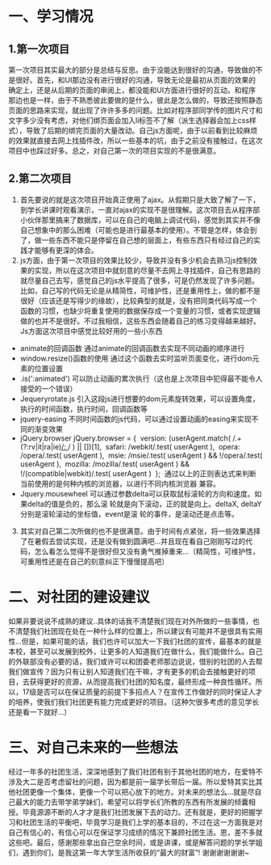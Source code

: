 # 一、学习情况 #
## 1.第一次项目 ##

第一次项目其实最大的部分是总结与反思。由于没能达到很好的沟通，导致做的不是很好。首先，和UI那边没有进行很好的沟通，导致无论是最初从页面的效果的确定上，还是从后期的页面的审阅上，都没能和UI方面进行很好的互动。和程序那边也是一样，由于不熟悉彼此要做的是什么，彼此是怎么做的，导致还按照静态页面的思路来实现，就出现了许许多多的问题。比如对程序部同学传的图片尺寸和文字多少没有考虑，对他们绑页面会加入li标签不了解（派生选择器会加上css样式），导致了后期的绑完页面的大量改动。自己js方面呢，由于以前看到比较麻烦的效果就直接去网上找插件改，所以一些基本的坑，由于之前没有接触过，在这次项目中也踩过好多。总之，对自己第一次的项目实现的不是很满意。



## 2.第二次项目 ##

1. 首先要说的就是这次项目开始真正使用了ajax。从假期只是大致了解了一下，到学长讲课时观看演示，一直对ajax的实现不是很理解。这次项目去从程序部小伙伴那里搞来了数据库，可以在自己的电脑上调试代码，感觉到其实并不像自己想象中的那么困难（可能也是进行最基本的使用）。不管是怎样，体会到了，做一些东西不能只是停留在自己想的层面上，有些东西只有经过自己的实践才能够有更深的体会。
2. js方面，由于第一次项目的效果比较少，导致并没有多少机会去熟习js控制效果的实现，所以在这次项目中就刻意的尽量不去网上寻找插件，自己有思路的就尽量自己去写，感觉自己的js水平提高了很多，可是仍然发现了许多问题。比如，自己写的代码无论是从精简性，可维护性，还是重用性上，做的都不是很好（应该还是写得少的缘故），比较典型的就是，没有把同类代码写成一个函数的习惯，也缺少将重复使用的数据保存成一个变量的习惯，或者实现逻辑做的也并不是很好。不过我相信，这些东西会随着自己的练习变得越来越好。
Js方面这次项目中感觉比较好用的一些小东西



  - animate的回调函数
通过animate的回调函数去实现不同动画的顺序进行
 - window.resize()函数的使用
通过这个函数去实时监听页面变化，进行dom元素的位置设置
 - .is(':animated')
可以防止动画的累次执行（这也是上次项目中犯得最不能令人接受的一个错误）
 - Jequeryrotate.js
引入这段js进行想要的dom元素旋转效果，可以设置角度，执行的时间函数，执行时间，回调函数等
 - jquery-easing
不同时间函数的js代码，可以通过设置动画的easing来实现不同的渐变效果
 - jQuery.browser 
jQuery.browser = { 
version: (userAgent.match( /.+(?:rv|it|ra|ie)[\/: ]([\d.]+)/ ) || [])[1], 
safari: /webkit/.test( userAgent ), 
opera: /opera/.test( userAgent ), 
msie: /msie/.test( userAgent ) && !/opera/.test( userAgent ), 
mozilla: /mozilla/.test( userAgent ) && !/(compatible|webkit)/.test( userAgent ) 
}; 
通过以上的正则表达式来判断当前使用的是何种内核的浏览器，以进行不同内核浏览器	兼容。
 - Jquery.mousewheel
可以通过参数delta可以获取鼠标滚轮的方向和速度。如果delta的值是负的，那么滚	轮就是向下滚动，正的就是向上。deltaX, deltaY分别是滚轮滚动的坐标值，event是滚	轮的事件，是滚动还是点击等。
3. 其实对自己第二次所做的也不是很满意。由于时间有点紧张，将一些效果选择了在暑假去尝试实现，还是没有做到圆满吧...并且现在看自己刚刚写过的代码，怎么看怎么觉得不是很好但又没有勇气推掉重来...（精简性，可维护性，可重用性还是在自己的刻意纠正下慢慢提高吧）
# 二、对社团的建设建议 #
如果非要说说不成熟的建议..具体的话我不清楚我们现在对外所做的一些事情，也不清楚我们社团现在处在一种什么样的位置上，所以建议有可能并不是很具有实用性...但是，如果可能的话，我们也许可以加大一下我们社团的宣传，最基本的就是本校，甚至可以发展到校外，让更多的人知道我们在做什么，我们能做什么。自己的外联部没有必要的话，我们或许可以和团委老师那边说说，借别的社团的人去帮我们做宣传？因为只有让别人知道我们在干嘛，才有更多的机会去接触更好的项目，去获得更好的资源，从而提高我们社团的知名度，最终形成一种良性循环。所以，17级是否可以在保证质量的前提下多招点人？在宣传工作做好的同时保证人才的培养，使我们我们社团更有能力完成更好的项目。（这种欠很多考虑的意见学长还是看一下就好...）
# 三、对自己未来的一些想法 #
经过一年多的社团生活，深深地感到了我们社团有别于其他社团的地方，在爱特不涉及大二是否考虑留社的问题，因为都是前一届学长带后一届。所以爱特其实比其他社团更像一个集体，更像一个可以把心放下的地方。对未来的想法么...就是尽自己最大的能力去带学弟学妹们，希望可以将学长们所教的东西有所发展的倾囊相授。毕竟源源不断的人才才是我们社团发展下去的动力。还有就是，更好的把握学习和社团生活的平衡吧，毕竟学习是我们上学的基本目的，不过在这一方面我是对自己有信心的，有信心可以在保证学习成绩的情况下兼顾社团生活。恩，差不多就这些吧。最后，感谢那些拿出自己空余时间，或是讲课，或是解答问题的学长学姐们，遇到你们，是我这第一年大学生活所收获的“最大的财富”!
谢谢谢谢谢谢~